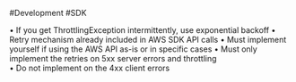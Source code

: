 #Development #SDK 

• If you get ThrottlingException intermittently, use exponential backoff
• Retry mechanism already included in AWS SDK API calls
• Must implement yourself if using the AWS API as-is or in specific cases 
• Must only implement the retries on 5xx server errors and throttling  
• Do not implement on the 4xx client errors